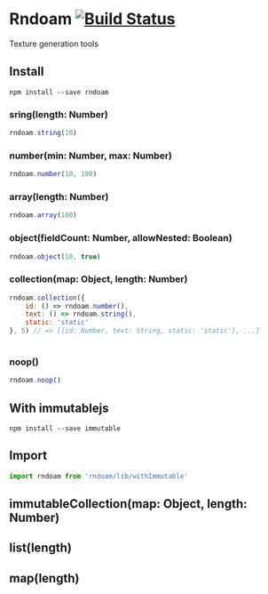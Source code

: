 # Rndoam [![Build Status](https://travis-ci.org/babotech/rndoam.svg?branch=master)](https://travis-ci.org/babotech/rndoam)

Texture generation tools

## Install 

```
npm install --save rndoam
```

### sring(length: Number)

```javascript
rndoam.string(10) 
```

### number(min: Number, max: Number)

```javascript
rndoam.number(10, 100) 
```

### array(length: Number)

```javascript
rndoam.array(100) 
```

### object(fieldCount: Number, allowNested: Boolean)

```javascript
rndoam.object(10, true)
```

### collection(map: Object, length: Number)

```javascript
rndoam.collection({
    id: () => rndoam.number(),
    text: () => rndoam.string(),
    static: 'static'
}, 5) // => [{id: Number, text: String, static: 'static'}, ...]
 
```

### noop()

```javascript
rndoam.noop()
```

## With immutablejs

```
npm install --save immutable
```

## Import
```javascript
import rndoam from 'rndoam/lib/withImmutable'
```

## immutableCollection(map: Object, length: Number)
## list(length)
## map(length)

